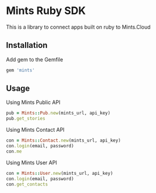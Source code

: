 # Mints Ruby SDK

This is a library to connect apps built on ruby to Mints.Cloud

## Installation

Add gem to the Gemfile
```bash
gem 'mints'
```

## Usage
Using Mints Public API
```ruby
pub = Mints::Pub.new(mints_url, api_key)
pub.get_stories
```

Using Mints Contact API
```ruby
con = Mints::Contact.new(mints_url, api_key)
con.login(email, password)
con.me
```

Using Mints User API
```ruby
con = Mints::User.new(mints_url, api_key)
con.login(email, password)
con.get_contacts
```
